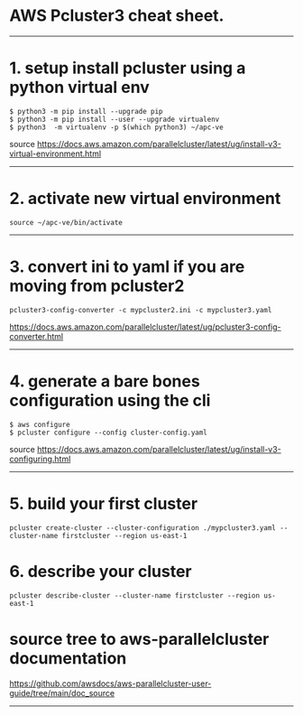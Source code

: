 # AWS Pcluster3 cheat sheet.

***
# 1. setup install pcluster using a python virtual env

```
$ python3 -m pip install --upgrade pip
$ python3 -m pip install --user --upgrade virtualenv
$ python3  -m virtualenv -p $(which python3) ~/apc-ve
```
source https://docs.aws.amazon.com/parallelcluster/latest/ug/install-v3-virtual-environment.html

***
# 2. activate new virtual environment

```
source ~/apc-ve/bin/activate
```

***
# 3. convert ini to yaml if you are moving from pcluster2 

```
pcluster3-config-converter -c mypcluster2.ini -c mypcluster3.yaml 

```
https://docs.aws.amazon.com/parallelcluster/latest/ug/pcluster3-config-converter.html
***

# 4. generate a bare bones configuration using the cli

```
$ aws configure
$ pcluster configure --config cluster-config.yaml
```
source https://docs.aws.amazon.com/parallelcluster/latest/ug/install-v3-configuring.html
***

# 5. build your first cluster

```
pcluster create-cluster --cluster-configuration ./mypcluster3.yaml --cluster-name firstcluster --region us-east-1  
```

# 6. describe your cluster

```
pcluster describe-cluster --cluster-name firstcluster --region us-east-1         
````



# source tree to aws-parallelcluster documentation

https://github.com/awsdocs/aws-parallelcluster-user-guide/tree/main/doc_source
***





